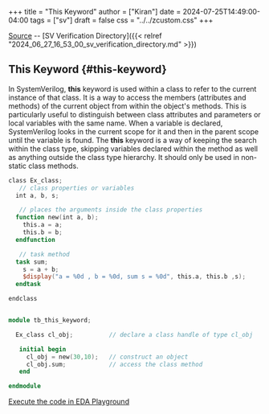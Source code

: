 +++
title = "This Keyword"
author = ["Kiran"]
date = 2024-07-25T14:49:00-04:00
tags = ["sv"]
draft = false
css = "../../zcustom.css"
+++

[Source](https://github.com/24x7fpga/SystemVerilog_Verification/blob/main/sv_verification/this_keyword/tb_this_keyword.sv) -- [SV Verification Directory]({{< relref "2024_06_27_16_53_00_sv_verification_directory.md" >}})


## This Keyword {#this-keyword}

In SystemVerilog, **this** keyword is used within a class to refer to the current instance of that class. It is a way to access the members (attributes and methods) of the current object from within the object's methods. This is particularly useful to distinguish between class attributes and parameters or local variables with the same name. When a variable is declared, SystemVerilog looks in the current scope for it and then in the parent scope until the variable is found. The **this** keyword is a way of keeping the search within the class type, skipping variables declared within the method as well as anything outside the class type hierarchy. It should only be used in non-static class methods.

```verilog
class Ex_class;
   // class properties or variables
  int a, b, s;

   // places the arguments inside the class properties
  function new(int a, b);
    this.a = a;
    this.b = b;
  endfunction

   // task method
  task sum;
    s = a + b;
    $display("a = %0d , b = %0d, sum s = %0d", this.a, this.b ,s);
  endtask

endclass


module tb_this_keyword;

  Ex_class cl_obj;          // declare a class handle of type cl_obj

   initial begin
     cl_obj = new(30,10);   // construct an object
     cl_obj.sum;            // access the class method
   end

endmodule
```

[Execute the code in EDA Playground](https://www.edaplayground.com/x/kUZK)

